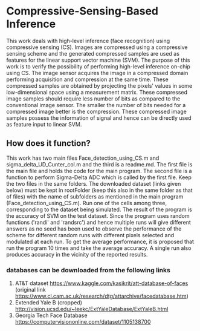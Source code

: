 # Compressive-Sensing-Based Inference
This work deals with high-level inference (face recognition) using compressive sensing (CS). Images are compressed using a compressive sensing scheme and the generated compressed samples are used as features for the linear support vector machine (SVM). The purpose of this work is to verify the possibility of performing high-level inference on-chip using CS. The image sensor acquires the image in a compressed domain performing acquisition and compression at the same time. These compressed samples are obtained by projecting the pixels' values in some low-dimensional space using a measurement matrix. These compressed image samples should require less number of bits as compared to the conventional image sensor. The smaller the number of bits needed for a compressed image better is the compression. These compressed image samples possess the information of signal and hence can be directly used as feature input to linear SVM.
## How does it function?
This work has two main files Face_detection_using_CS.m and sigma_delta_UD_Cunter_col.m and the third is a readme.md. The first file is the main file and holds the code for the main program. The second file is a function to perform Sigma-Delta ADC which is called by the first file. Keep the two files in the same folders. The downloaded dataset (links given below) must be kept in rootFolder (keep this also in the same folder as that of files) with the name of subfolders as mentioned in the main program (Face_detection_using_CS.m). Run one of the cells among three, corresponding to the dataset being simulated. The result of the program is the accuracy of SVM on the test dataset. Since the program uses random functions ('randi' and 'randsrc') and hence multiple runs will give different answers as no seed has been used to observe the performance of the scheme for different random runs with different pixels selected and modulated at each run. To get the average performance, it is proposed that run the program 10 times and take the average accuracy. A single run also produces accuracy in the vicinity of the reported results.
### databases can be downloaded from the following links
1. AT&T dataset https://www.kaggle.com/kasikrit/att-database-of-faces (original link https://www.cl.cam.ac.uk/research/dtg/attarchive/facedatabase.htm)
2. Extended Yale B (cropped) http://vision.ucsd.edu/~leekc/ExtYaleDatabase/ExtYaleB.html
3. Georgia Tech Face Database https://computervisiononline.com/dataset/1105138700
